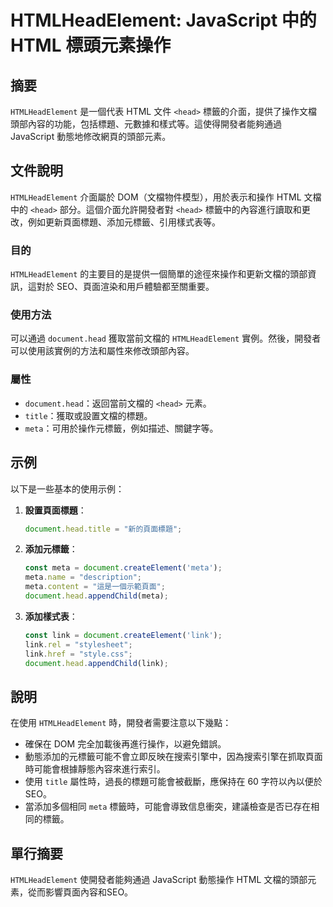 <!--
Meta Description: # HTMLHeadElement: JavaScript 中的 HTML 標頭元素操作 ## 摘要 `HTMLHeadElement` 是一個代表 HTML 文件 `<head>` 標籤的介面，提供了操作文檔頭部內容的功能，包括標題、元數據和樣式等。這使得開發者能夠通過 JavaScript 動態...
Meta Keywords: head, htmlheadelement, document, meta, javascript
-->

# HTMLHeadElement: JavaScript 中的 HTML 標頭元素操作

## 摘要
`HTMLHeadElement` 是一個代表 HTML 文件 `<head>` 標籤的介面，提供了操作文檔頭部內容的功能，包括標題、元數據和樣式等。這使得開發者能夠通過 JavaScript 動態地修改網頁的頭部元素。

## 文件說明
`HTMLHeadElement` 介面屬於 DOM（文檔物件模型），用於表示和操作 HTML 文檔中的 `<head>` 部分。這個介面允許開發者對 `<head>` 標籤中的內容進行讀取和更改，例如更新頁面標題、添加元標籤、引用樣式表等。

### 目的
`HTMLHeadElement` 的主要目的是提供一個簡單的途徑來操作和更新文檔的頭部資訊，這對於 SEO、頁面渲染和用戶體驗都至關重要。

### 使用方法
可以通過 `document.head` 獲取當前文檔的 `HTMLHeadElement` 實例。然後，開發者可以使用該實例的方法和屬性來修改頭部內容。

### 屬性
- `document.head`：返回當前文檔的 `<head>` 元素。
- `title`：獲取或設置文檔的標題。
- `meta`：可用於操作元標籤，例如描述、關鍵字等。

## 示例
以下是一些基本的使用示例：

1. **設置頁面標題**：
   ```javascript
   document.head.title = "新的頁面標題";
   ```

2. **添加元標籤**：
   ```javascript
   const meta = document.createElement('meta');
   meta.name = "description";
   meta.content = "這是一個示範頁面";
   document.head.appendChild(meta);
   ```

3. **添加樣式表**：
   ```javascript
   const link = document.createElement('link');
   link.rel = "stylesheet";
   link.href = "style.css";
   document.head.appendChild(link);
   ```

## 說明
在使用 `HTMLHeadElement` 時，開發者需要注意以下幾點：

- 確保在 DOM 完全加載後再進行操作，以避免錯誤。
- 動態添加的元標籤可能不會立即反映在搜索引擎中，因為搜索引擎在抓取頁面時可能會根據靜態內容來進行索引。
- 使用 `title` 屬性時，過長的標題可能會被截斷，應保持在 60 字符以內以便於 SEO。
- 當添加多個相同 `meta` 標籤時，可能會導致信息衝突，建議檢查是否已存在相同的標籤。

## 單行摘要
`HTMLHeadElement` 使開發者能夠通過 JavaScript 動態操作 HTML 文檔的頭部元素，從而影響頁面內容和SEO。